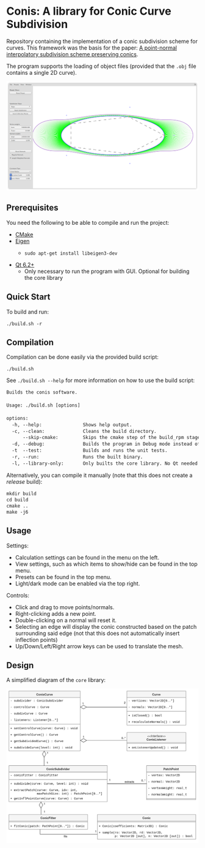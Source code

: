 # Conis: A library for Conic Curve Subdivision

Repository containing the implementation of a conic subdivision scheme for curves. This framework was the basis for the paper: [A point-normal interpolatory subdivision scheme preserving conics](https://doi.org/10.1016/j.cagd.2024.102347).

The program supports the loading of object files (provided that the `.obj` file contains a single 2D curve).

![CONIS GUI](assets/conis_screenshot.png)

## Prerequisites

You need the following to be able to compile and run the project:

* [CMake](https://cmake.org/)
* [Eigen](https://eigen.tuxfamily.org/index.php?title=Main_Page) 
  * ```shell
    sudo apt-get install libeigen3-dev
    ```
* [Qt 6.2+](https://www.qt.io/)
  * Only necessary to run the program with GUI. Optional for building the core library

## Quick Start

To build and run:

```shell
./build.sh -r
```

## Compilation

Compilation can be done easily via the provided build script:

```shell
./build.sh
```

See `./build.sh --help` for more information on how to use the build script:

```txt
Builds the conis software.

Usage: ./build.sh [options]

options:
  -h, --help:               Shows help output.
  -c, --clean:              Cleans the build directory.
      --skip-cmake:         Skips the cmake step of the build_rpm stage during the build process.
  -d, --debug:              Builds the program in Debug mode instead of Release.
  -t  --test:               Builds and runs the unit tests.
  -r, --run:                Runs the built binary.
  -l, --library-only:       Only builts the core library. No Qt needed to run this
```

Alternatively, you can compile it manually (note that this does not create a _release_ build):
```shell
mkdir build
cd build
cmake ..
make -j6
```

## Usage

Settings:

- Calculation settings can be found in the menu on the left.
- View settings, such as which items to show/hide can be found in the top menu.
- Presets can be found in the top menu.
- Light/dark mode can be enabled via the top right.

Controls:

- Click and drag to move points/normals.
- Right-clicking adds a new point.
- Double-clicking on a normal will reset it.
- Selecting an edge will display the conic constructed based on the patch surrounding said edge (not that this does not automatically insert inflection points)
- Up/Down/Left/Right arrow keys can be used to translate the mesh.

## Design

A simplified diagram of the `core` library:

![UML Diagram CONIS](assets/conis-uml.png)